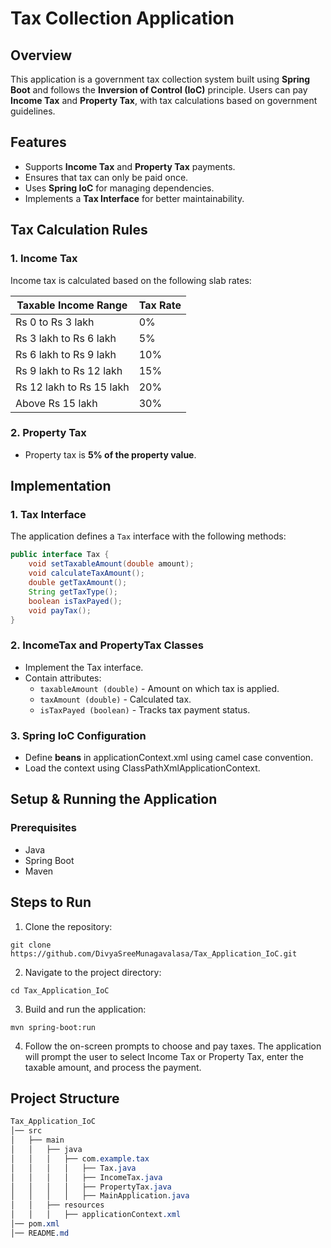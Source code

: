 # Tax Collection Application

## Overview
This application is a government tax collection system built using **Spring Boot** and follows the **Inversion of Control (IoC)** principle. Users can pay **Income Tax** and **Property Tax**, with tax calculations based on government guidelines.

## Features
- Supports **Income Tax** and **Property Tax** payments.
- Ensures that tax can only be paid once.
- Uses **Spring IoC** for managing dependencies.
- Implements a **Tax Interface** for better maintainability.

## Tax Calculation Rules

### 1. **Income Tax**
Income tax is calculated based on the following slab rates:

| Taxable Income Range | Tax Rate |
|----------------------|----------|
| Rs 0 to Rs 3 lakh  | 0%  |
| Rs 3 lakh to Rs 6 lakh  | 5%  |
| Rs 6 lakh to Rs 9 lakh  | 10%  |
| Rs 9 lakh to Rs 12 lakh  | 15%  |
| Rs 12 lakh to Rs 15 lakh  | 20%  |
| Above Rs 15 lakh  | 30%  |

### 2. **Property Tax**
- Property tax is **5% of the property value**.

## Implementation

### 1. **Tax Interface**
The application defines a `Tax` interface with the following methods:

```java
public interface Tax {
    void setTaxableAmount(double amount);
    void calculateTaxAmount();
    double getTaxAmount();
    String getTaxType();
    boolean isTaxPayed();
    void payTax();
}
```
### 2. **IncomeTax and PropertyTax Classes**
- Implement the Tax interface.
- Contain attributes:
   - `taxableAmount (double)` - Amount on which tax is applied.
   - `taxAmount (double)` - Calculated tax.
   - `isTaxPayed (boolean)` - Tracks tax payment status.

### 3. **Spring IoC Configuration**
- Define **beans** in applicationContext.xml using camel case convention.
- Load the context using ClassPathXmlApplicationContext.

## Setup & Running the Application

### Prerequisites
- Java 
- Spring Boot
- Maven

## Steps to Run

1. Clone the repository:

```
git clone https://github.com/DivyaSreeMunagavalasa/Tax_Application_IoC.git
```
2. Navigate to the project directory:
```   
cd Tax_Application_IoC
```
3. Build and run the application:
```
mvn spring-boot:run
```
4. Follow the on-screen prompts to choose and pay taxes. The application will prompt the user to select Income Tax or Property Tax, enter the taxable amount, and process the payment.

## Project Structure

```css
Tax_Application_IoC
│── src
│   ├── main
│   │   ├── java
│   │   │   ├── com.example.tax
│   │   │   │   ├── Tax.java
│   │   │   │   ├── IncomeTax.java
│   │   │   │   ├── PropertyTax.java
│   │   │   │   ├── MainApplication.java
│   │   ├── resources
│   │   │   ├── applicationContext.xml
│── pom.xml
│── README.md
```




